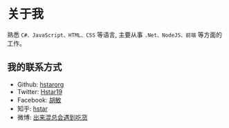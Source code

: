 # 关于我

熟悉 `C#、JavaScript、HTML、CSS` 等语言, 主要从事 `.Net、NodeJS、前端` 等方面的工作。

## 我的联系方式

- Github: [hstarorg](https://github.com/hstarorg)
- Twitter: [Hstar19](https://twitter.com/Hstar19)
- Facebook: [胡敏](https://www.facebook.com/100015363883648)
- 知乎: [hstar](https://www.zhihu.com/people/hstar)
- 微博: [出来混总会遇到吃货](https://weibo.com/hstarorg)